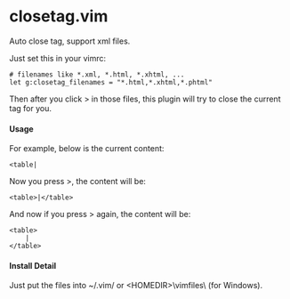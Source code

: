 closetag.vim
============

Auto close tag, support xml files.

Just set this in your vimrc:

    # filenames like *.xml, *.html, *.xhtml, ...
    let g:closetag_filenames = "*.html,*.xhtml,*.phtml"

Then after you click &gt; in those files, this plugin will try to close the current tag for you.

#### Usage

For example, below is the current content:

    <table|

Now you press &gt;, the content will be:

    <table>|</table>

And now if you press &gt; again, the content will be:

    <table>
        |
    </table>


#### Install Detail

Just put the files into ~/.vim/ or &lt;HOMEDIR&gt;\vimfiles\ (for Windows).

